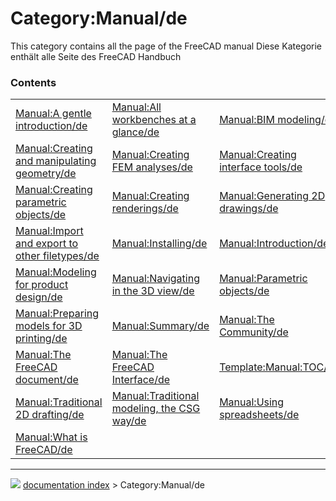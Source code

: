# Category:Manual/de
This category contains all the page of the FreeCAD manual Diese Kategorie enthält alle Seite des FreeCAD Handbuch

### Contents

|     |     |     |
| --- | --- | --- |
| [Manual:A gentle introduction/de](Manual_A_gentle_introduction/de.md) | [Manual:All workbenches at a glance/de](Manual_All_workbenches_at_a_glance/de.md) | [Manual:BIM modeling/de](Manual_BIM_modeling/de.md) |
| [Manual:Creating and manipulating geometry/de](Manual_Creating_and_manipulating_geometry/de.md) | [Manual:Creating FEM analyses/de](Manual_Creating_FEM_analyses/de.md) | [Manual:Creating interface tools/de](Manual_Creating_interface_tools/de.md) |
| [Manual:Creating parametric objects/de](Manual_Creating_parametric_objects/de.md) | [Manual:Creating renderings/de](Manual_Creating_renderings/de.md) | [Manual:Generating 2D drawings/de](Manual_Generating_2D_drawings/de.md) |
| [Manual:Import and export to other filetypes/de](Manual_Import_and_export_to_other_filetypes/de.md) | [Manual:Installing/de](Manual_Installing/de.md) | [Manual:Introduction/de](Manual_Introduction/de.md) |
| [Manual:Modeling for product design/de](Manual_Modeling_for_product_design/de.md) | [Manual:Navigating in the 3D view/de](Manual_Navigating_in_the_3D_view/de.md) | [Manual:Parametric objects/de](Manual_Parametric_objects/de.md) |
| [Manual:Preparing models for 3D printing/de](Manual_Preparing_models_for_3D_printing/de.md) | [Manual:Summary/de](Manual_Summary/de.md) | [Manual:The Community/de](Manual_The_Community/de.md) |
| [Manual:The FreeCAD document/de](Manual_The_FreeCAD_document/de.md) | [Manual:The FreeCAD Interface/de](Manual_The_FreeCAD_Interface/de.md) | [Template:Manual:TOC/de](Template_Manual_TOC/de.md) |
| [Manual:Traditional 2D drafting/de](Manual_Traditional_2D_drafting/de.md) | [Manual:Traditional modeling, the CSG way/de](Manual_Traditional_modeling,_the_CSG_way/de.md) | [Manual:Using spreadsheets/de](Manual_Using_spreadsheets/de.md) |
| [Manual:What is FreeCAD/de](Manual_What_is_FreeCAD/de.md) |



---
![](images/Button_right.svg) [documentation index](../README.md) > Category:Manual/de
